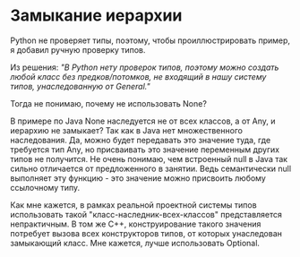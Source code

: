 # Замыкание иерархии
Python не проверяет типы, поэтому, чтобы проиллюстрировать пример, я добавил ручную проверку типов.

Из решения: _"В Python нету проверок типов, поэтому можно создать любой класс без предков/потомков, не входящий в нашу систему типов, унаследованную от General."_

Тогда не понимаю, почему не использовать None?

В примере по Java None наследуется не от всех классов, а от Any, и иерархию не замыкает? Так как в Java нет множественного наследования. Да, можно будет передавать это значение туда, где требуется тип Any, но присваивать это значение переменным других типов не получится.
Не очень понимаю, чем встроенный null в Java так сильно отличается от предложенного в занятии. Ведь семантически null выполняет эту функцию - это значение можно присвоить любому ссылочному типу.

Как мне кажется, в рамках реальной проектной системы типов использовать такой "класс-наследник-всех-классов" представляется непрактичным. В том же C++, конструирование такого значения потребует вызова всех конструкторов типов, от которых унаследован замыкающий класс. Мне кажется, лучше использовать Optional.
